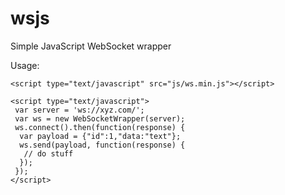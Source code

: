# wsjs
Simple JavaScript WebSocket wrapper

Usage:

```
<script type="text/javascript" src="js/ws.min.js"></script>

<script type="text/javascript">
 var server = 'ws://xyz.com/';
 var ws = new WebSocketWrapper(server);
 ws.connect().then(function(response) {
  var payload = {"id":1,"data:"text"};
  ws.send(payload, function(response) {
   // do stuff
  });
 });
</script>
```
